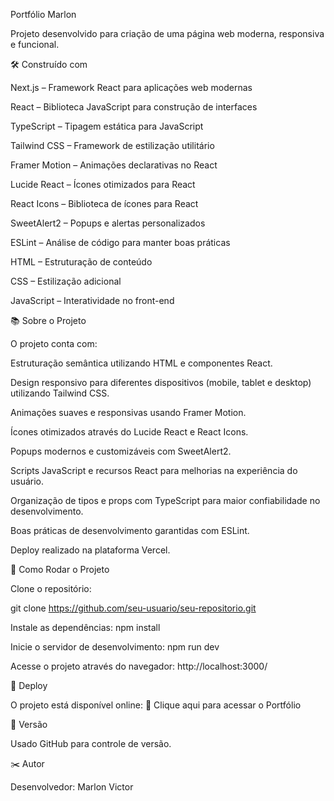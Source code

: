 
Portfólio Marlon

Projeto desenvolvido para criação de uma página web moderna, responsiva e funcional.

🛠️ Construído com

Next.js – Framework React para aplicações web modernas

React – Biblioteca JavaScript para construção de interfaces

TypeScript – Tipagem estática para JavaScript

Tailwind CSS – Framework de estilização utilitário

Framer Motion – Animações declarativas no React

Lucide React – Ícones otimizados para React

React Icons – Biblioteca de ícones para React

SweetAlert2 – Popups e alertas personalizados

ESLint – Análise de código para manter boas práticas

HTML – Estruturação de conteúdo

CSS – Estilização adicional

JavaScript – Interatividade no front-end


📚 Sobre o Projeto

O projeto conta com:

Estruturação semântica utilizando HTML e componentes React.

Design responsivo para diferentes dispositivos (mobile, tablet e desktop) utilizando Tailwind CSS.

Animações suaves e responsivas usando Framer Motion.

Ícones otimizados através do Lucide React e React Icons.

Popups modernos e customizáveis com SweetAlert2.

Scripts JavaScript e recursos React para melhorias na experiência do usuário.

Organização de tipos e props com TypeScript para maior confiabilidade no desenvolvimento.

Boas práticas de desenvolvimento garantidas com ESLint.

Deploy realizado na plataforma Vercel.

🔧 Como Rodar o Projeto

Clone o repositório:

git clone https://github.com/seu-usuario/seu-repositorio.git

Instale as dependências:
npm install

Inicie o servidor de desenvolvimento:
npm run dev

Acesse o projeto através do navegador:
http://localhost:3000/

🚀 Deploy

O projeto está disponível online:
🔗 Clique aqui para acessar o Portfólio

📌 Versão

Usado GitHub para controle de versão.

✂️ Autor

Desenvolvedor: Marlon Victor
